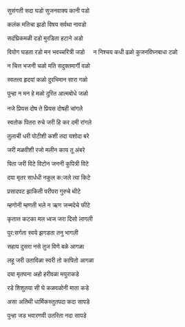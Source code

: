﻿सुसंगती सदा घडो सुजनवाक्य कानी पडो

कलंक मतिचा झडो विषय सर्वथा नावडो

सदंघ्रिकमळी दडो मुरडिता हटाने अडो

वियोग घडता रडो मन भवच्चरित्री जडो
&nbsp;
&nbsp;
न निश्‍चय कधी ढळो कुजनविघ्नबाधा टळो

न चित्त भजनी चळो मति सदुक्तमार्गी वळो

स्वतत्त्व हृदयां कळो दुरभिमान सारा गळो

पुन्हा न मन हे मळो दुरित आत्मबोधे जळो
<br />
<br />
नजे प्रियस दोष ते प्रियस दोषही चांगले

स्वतोक पितरा रुचे जरी हि कर दमी रांगले

तुलाची धरी पोटीशी कशी तदा यशोदा बरे

जरी मळवीशी रजो मलीन काय तू अंबरे


पिता जरी विटे विटोन जननी कुपित्री विटे

दया मृतर सार्धधी नकुल क:जले त्या किटे

प्रसादपट झाकिती परीपरा गुरुचे थीटे

म्हणोनी म्हणती भले न ऋण जन्मदेचे फीटे


कृतात्त कटका मल ध्वज जरा दिसो लागली

पुर:सर्गता स्वये झगडता तनु भागली

सहाय दुसरा नसे तुज विणे बळे आगळा

लहू जरी उताविळा स्वरी तो कापितो आगळा


दया मृतघना अहो हरीवळा मयुराकडे

रडे शिशुतया सी घे कळवळोनी माता कडे

असा अतिथी धार्मिकस्तुतपदा कदा सापडे

पुन्हा जड भवारणवी उतरिता नदा सापडे
